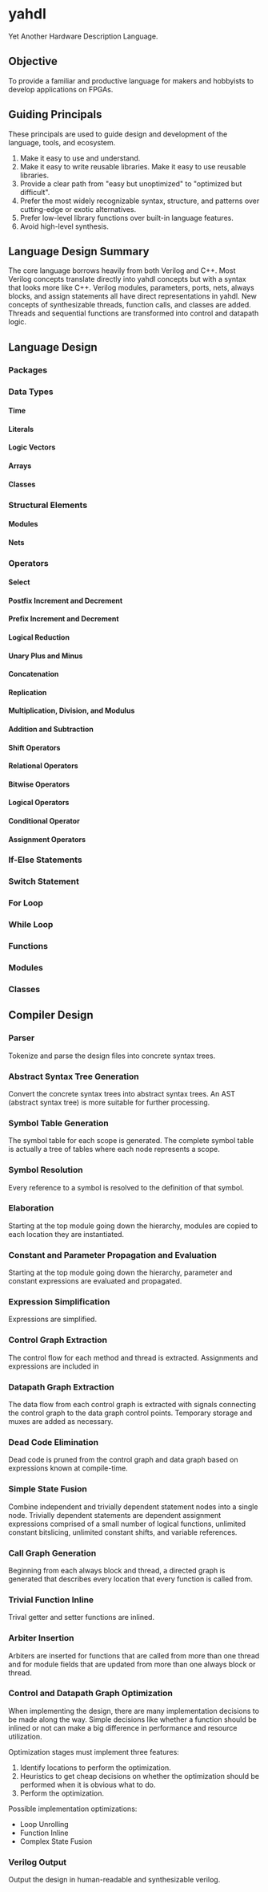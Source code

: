 # yahdl
Yet Another Hardware Description Language.

## Objective
To provide a familiar and productive language for makers and hobbyists to develop applications on FPGAs.  

## Guiding Principals
These principals are used to guide design and development of the language, tools, and ecosystem.

1. Make it easy to use and understand.
2. Make it easy to write reusable libraries.  Make it easy to use reusable libraries.
3. Provide a clear path from "easy but unoptimized" to "optimized but difficult".
4. Prefer the most widely recognizable syntax, structure, and patterns over cutting-edge or exotic alternatives.
5. Prefer low-level library functions over built-in language features.
6. Avoid high-level synthesis.

## Language Design Summary
The core language borrows heavily from both Verilog and C++.  Most Verilog concepts translate directly into yahdl concepts but with a syntax that looks more like C++.  Verilog modules, parameters, ports, nets, always blocks, and assign statements all have direct representations in yahdl.  New concepts of synthesizable threads, function calls, and classes are added.  Threads and sequential functions are transformed into control and datapath logic.

## Language Design


### Packages

### Data Types
#### Time
#### Literals
#### Logic Vectors
#### Arrays
#### Classes

### Structural Elements
#### Modules
#### Nets

### Operators
#### Select
#### Postfix Increment and Decrement  
#### Prefix Increment and Decrement
#### Logical Reduction
#### Unary Plus and Minus
#### Concatenation
#### Replication
#### Multiplication, Division, and Modulus
#### Addition and Subtraction
#### Shift Operators
#### Relational Operators
#### Bitwise Operators
#### Logical Operators
#### Conditional Operator
#### Assignment Operators

### If-Else Statements

### Switch Statement

### For Loop

### While Loop

### Functions

### Modules

### Classes

## Compiler Design
### Parser
Tokenize and parse the design files into concrete syntax trees.

### Abstract Syntax Tree Generation
Convert the concrete syntax trees into abstract syntax trees.  An AST
(abstract syntax tree) is more suitable for further processing.

### Symbol Table Generation
The symbol table for each scope is generated.  The complete symbol table is
actually a tree of tables where each node represents a scope.

### Symbol Resolution
Every reference to a symbol is resolved to the definition of that symbol.

### Elaboration
Starting at the top module going down the hierarchy, modules are copied to each
location they are instantiated.

### Constant and Parameter Propagation and Evaluation
Starting at the top module going down the hierarchy, parameter and constant
expressions are evaluated and propagated.

### Expression Simplification
Expressions are simplified.

### Control Graph Extraction
The control flow for each method and thread is extracted.  Assignments and
expressions are included in

### Datapath Graph Extraction
The data flow from each control graph is extracted with signals connecting
the control graph to the data graph control points.  Temporary storage and muxes
are added as necessary.

### Dead Code Elimination
Dead code is pruned from the control graph and data graph based on expressions
known at compile-time.  

### Simple State Fusion
Combine independent and trivially dependent statement nodes into a single node.
Trivially dependent statements are dependent assignment expressions comprised of
a small number of logical functions, unlimited constant bitslicing, unlimited
constant shifts, and variable references.

### Call Graph Generation
Beginning from each always block and thread, a directed graph is generated that
describes every location that every function is called from.

### Trivial Function Inline
Trival getter and setter functions are inlined.

### Arbiter Insertion
Arbiters are inserted for functions that are called from more than one thread
and for module fields that are updated from more than one always block or
thread.

### Control and Datapath Graph Optimization
When implementing the design, there are many implementation decisions to be
made along the way.  Simple decisions like whether a function should be inlined
or not can make a big difference in performance and resource utilization.

Optimization stages must implement three features:
1. Identify locations to perform the optimization.
2. Heuristics to get cheap decisions on whether the optimization should be
performed when it is obvious what to do.
2. Perform the optimization.

Possible implementation optimizations:
- Loop Unrolling
- Function Inline
- Complex State Fusion

### Verilog Output
Output the design in human-readable and synthesizable verilog.
